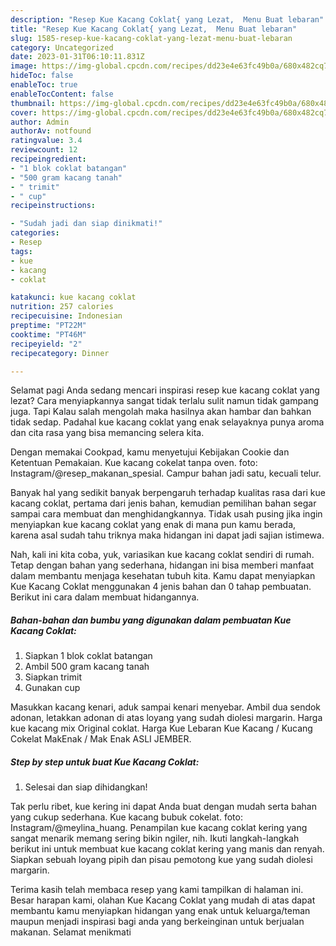 ```yaml
---
description: "Resep Kue Kacang Coklat{ yang Lezat,  Menu Buat lebaran"
title: "Resep Kue Kacang Coklat{ yang Lezat,  Menu Buat lebaran"
slug: 1585-resep-kue-kacang-coklat-yang-lezat-menu-buat-lebaran
category: Uncategorized
date: 2023-01-31T06:10:11.831Z
image: https://img-global.cpcdn.com/recipes/dd23e4e63fc49b0a/680x482cq70/kue-kacang-coklat-foto-resep-utama.jpg
hideToc: false
enableToc: true
enableTocContent: false
thumbnail: https://img-global.cpcdn.com/recipes/dd23e4e63fc49b0a/680x482cq70/kue-kacang-coklat-foto-resep-utama.jpg
cover: https://img-global.cpcdn.com/recipes/dd23e4e63fc49b0a/680x482cq70/kue-kacang-coklat-foto-resep-utama.jpg
author: Admin
authorAv: notfound
ratingvalue: 3.4
reviewcount: 12
recipeingredient:
- "1 blok coklat batangan"
- "500 gram kacang tanah"
- " trimit"
- " cup"
recipeinstructions:

- "Sudah jadi dan siap dinikmati!"
categories:
- Resep
tags:
- kue
- kacang
- coklat

katakunci: kue kacang coklat 
nutrition: 257 calories
recipecuisine: Indonesian
preptime: "PT22M"
cooktime: "PT46M"
recipeyield: "2"
recipecategory: Dinner

---
```



Selamat pagi Anda sedang mencari inspirasi resep kue kacang coklat yang lezat? Cara menyiapkannya sangat tidak terlalu sulit namun tidak gampang juga. Tapi Kalau salah mengolah maka hasilnya akan hambar dan bahkan tidak sedap. Padahal kue kacang coklat yang enak selayaknya punya aroma dan cita rasa yang bisa memancing selera kita.


Dengan memakai Cookpad, kamu menyetujui Kebijakan Cookie dan Ketentuan Pemakaian. Kue kacang cokelat tanpa oven. foto: Instagram/@resep_makanan_spesial. Campur bahan jadi satu, kecuali telur.

Banyak hal yang sedikit banyak berpengaruh terhadap kualitas rasa dari kue kacang coklat, pertama dari jenis bahan, kemudian pemilihan bahan segar sampai cara membuat dan menghidangkannya. Tidak usah pusing jika ingin menyiapkan kue kacang coklat yang enak di mana pun kamu berada, karena asal sudah tahu triknya maka hidangan ini dapat jadi sajian istimewa.


Nah, kali ini kita coba, yuk, variasikan kue kacang coklat sendiri di rumah. Tetap dengan bahan yang sederhana, hidangan ini bisa memberi manfaat dalam membantu menjaga kesehatan tubuh kita. Kamu dapat menyiapkan Kue Kacang Coklat menggunakan 4 jenis bahan dan 0 tahap pembuatan. Berikut ini cara dalam membuat hidangannya.

<!--inarticleads1-->

##### Bahan-bahan dan bumbu yang digunakan dalam pembuatan Kue Kacang Coklat:

1. Siapkan 1 blok coklat batangan
1. Ambil 500 gram kacang tanah
1. Siapkan  trimit
1. Gunakan  cup


Masukkan kacang kenari, aduk sampai kenari menyebar. Ambil dua sendok adonan, letakkan adonan di atas loyang yang sudah diolesi margarin. Harga kue kacang mix Original coklat. Harga Kue Lebaran Kue Kacang / Kucang Cokelat MakEnak / Mak Enak ASLI JEMBER. 

<!--inarticleads2-->

##### Step by step untuk buat Kue Kacang Coklat:


1. Selesai dan siap dihidangkan!

Tak perlu ribet, kue kering ini dapat Anda buat dengan mudah serta bahan yang cukup sederhana. Kue kacang bubuk cokelat. foto: Instagram/@meylina_huang. Penampilan kue kacang coklat kering yang sangat menarik memang sering bikin ngiler, nih. Ikuti langkah-langkah berikut ini untuk membuat kue kacang coklat kering yang manis dan renyah. Siapkan sebuah loyang pipih dan pisau pemotong kue yang sudah diolesi margarin. 

Terima kasih telah membaca resep yang kami tampilkan di halaman ini. Besar harapan kami, olahan Kue Kacang Coklat yang mudah di atas dapat membantu kamu menyiapkan hidangan yang enak untuk keluarga/teman maupun menjadi inspirasi bagi anda yang berkeinginan untuk berjualan makanan. Selamat menikmati
